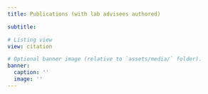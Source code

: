 ```yaml
---
title: Publications (with lab advisees authored)

subtitle: 

# Listing view
view: citation

# Optional banner image (relative to `assets/media/` folder).
banner:
  caption: ''
  image: ''
---
```

